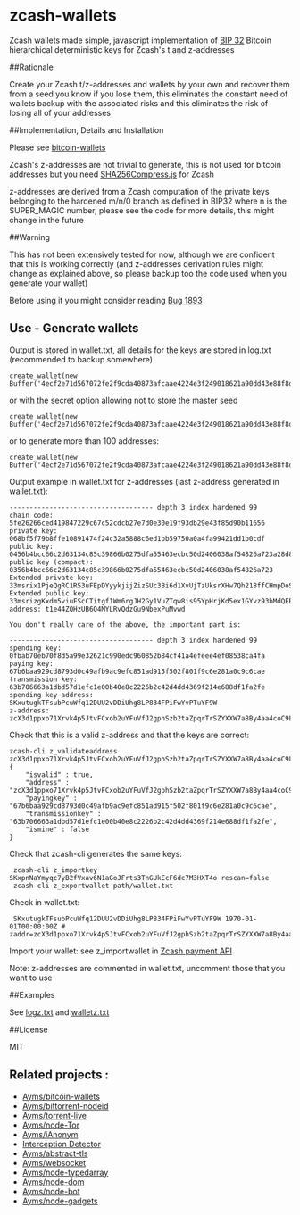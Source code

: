 zcash-wallets
===

Zcash wallets made simple, javascript implementation of [BIP 32](https://github.com/bitcoin/bips/blob/master/bip-0032.mediawiki) Bitcoin hierarchical deterministic keys for Zcash's t and z-addresses

##Rationale

Create your Zcash t/z-addresses and wallets by your own and recover them from a seed you know if you lose them, this eliminates the constant need of wallets backup with the associated risks and this eliminates the risk of losing all of your addresses

##Implementation, Details and Installation

Please see [bitcoin-wallets](https://github.com/Ayms/bitcoin-wallets)

Zcash's z-addresses are not trivial to generate, this is not used for bitcoin addresses but you need [SHA256Compress.js](https://github.com/Ayms/bitcoin-wallets/tree/master/SHA256Compress.js) for Zcash

z-addresses are derived from a Zcash computation of the private keys belonging to the hardened m/n/0 branch as defined in BIP32 where n is the SUPER_MAGIC number, please see the code for more details, this might change in the future

##Warning

This has not been extensively tested for now, although we are confident that this is working correctly (and z-addresses derivation rules might change as explained above, so please backup too the code used when you generate your wallet)

Before using it you might consider reading [Bug 1893](https://github.com/zcash/zcash/issues/1893)

## Use - Generate wallets
	
Output is stored in wallet.txt, all details for the keys are stored in log.txt (recommended to backup somewhere)

	create_wallet(new Buffer('4ecf2e71d567072fe2f9cda40873afcaae4224e3f249018621a90dd43e88f8de','hex'),null,null,'zcash');
	
or with the secret option allowing not to store the master seed

	create_wallet(new Buffer('4ecf2e71d567072fe2f9cda40873afcaae4224e3f249018621a90dd43e88f8de','hex'),true,null,'zcash');
	
or to generate more than 100 addresses:

	create_wallet(new Buffer('4ecf2e71d567072fe2f9cda40873afcaae4224e3f249018621a90dd43e88f8de','hex'),null,1000,'zcash');
	
Output example in wallet.txt for z-addresses (last z-address generated in wallet.txt):

	------------------------------------ depth 3 index hardened 99
	chain code: 5fe26266ced419847229c67c52cdcb27e7d0e30e19f93db29e43f85d90b11656
	private key: 068bf5f79b8ffe10891474f24c32a5888c6ed1bb59750a0a4fa99421dd1b0cdf
	public key: 0456b4bcc66c2d63134c85c39866b0275dfa55463ecbc50d2406038af54826a723a28d8b4ee8ede58115f13db1bd8ffc122a25f927991c2d41983e9f69cafb3d79
	public key (compact): 0356b4bcc66c2d63134c85c39866b0275dfa55463ecbc50d2406038af54826a723
	Extended private key: 33msrix1PjeQgRC1R53uFEpDYyykjijZizSUc3Bi6d1XvUjTzUksrXHw7Qh218ffCHmpDoSG6Pehh1BSSFMt6DXg1wjwUG6ghmTmHet727BRjFEAamA
	Extended public key: 33msrizgKxdm5viuFScCTitgf1Wm6rgJH2Gy1VuZTqw8is95YpHrjKd5ex1GYvz93bMdQEBy4t2ZAC5L6sP1Ci5gNkFpYhPBvQ3bnScC7fADVzrWMWH
	address: t1e44ZQHzUB6Q4MYLRvQdzGu9NbexPuMvwd
	
	You don't really care of the above, the important part is:
	
	------------------------------------ depth 3 index hardened 99
	spending key: 0fbab70eb70f8d5a99e32621c990edc960852b84cf41a4efeee4ef08538ca4fa
	paying key: 67b6baa929cd8793d0c49afb9ac9efc851ad915f502f801f9c6e281a0c9c6cae
	transmission key: 63b706663a1dbd57d1efc1e00b40e8c2226b2c42d4dd4369f214e688df1fa2fe
	spending key address: SKxutugkTFsubPcuWfq12DUU2vDDiUhg8LP834FPiFwYvPTuYF9W
	z-address: zcX3d1ppxo71Xrvk4p5JtvFCxob2uYFuVfJ2gphSzb2taZpqrTrSZYXXW7a8By4aa4coC9Lh5aQF48gW9X8gqZbsRDwwm79

Check that this is a valid z-address and that the keys are correct:
	
	zcash-cli z_validateaddress zcX3d1ppxo71Xrvk4p5JtvFCxob2uYFuVfJ2gphSzb2taZpqrTrSZYXXW7a8By4aa4coC9Lh5aQF48gW9X8gqZbsRDwwm79
	{
		"isvalid" : true,
		"address" : "zcX3d1ppxo71Xrvk4p5JtvFCxob2uYFuVfJ2gphSzb2taZpqrTrSZYXXW7a8By4aa4coC9Lh5aQF48gW9X8gqZbsRDwwm79",
		"payingkey" : "67b6baa929cd8793d0c49afb9ac9efc851ad915f502f801f9c6e281a0c9c6cae",
		"transmissionkey" : "63b706663a1dbd57d1efc1e00b40e8c2226b2c42d4dd4369f214e688df1fa2fe",
		"ismine" : false
	}

Check that zcash-cli generates the same keys:
	
	 zcash-cli z_importkey SKxpnNaYmyqc7yB2fVxav6N1aGoJFrts3TnGUkEcF6dc7M3HXT4o rescan=false
	 zcash-cli z_exportwallet path/wallet.txt
	 
Check in wallet.txt:
	 
	 SKxutugkTFsubPcuWfq12DUU2vDDiUhg8LP834FPiFwYvPTuYF9W 1970-01-01T00:00:00Z # zaddr=zcX3d1ppxo71Xrvk4p5JtvFCxob2uYFuVfJ2gphSzb2taZpqrTrSZYXXW7a8By4aa4coC9Lh5aQF48gW9X8gqZbsRDwwm79
	 
Import your wallet: see z_importwallet in [Zcash payment API](https://github.com/zcash/zcash/blob/master/doc/payment-api.md)

Note: z-addresses are commented in wallet.txt, uncomment those that you want to use
	
##Examples

See [logz.txt](https://github.com/Ayms/bitcoin-wallets/tree/master/tests/logz.txt) and [walletz.txt](https://github.com/Ayms/bitcoin-wallets/tree/master/tests/walletz.txt)

##License

MIT

## Related projects :

* [Ayms/bitcoin-wallets](https://github.com/Ayms/bitcoin-wallets)
* [Ayms/bittorrent-nodeid](https://github.com/Ayms/bittorrent-nodeid)
* [Ayms/torrent-live](https://github.com/Ayms/torrent-live)
* [Ayms/node-Tor](https://github.com/Ayms/node-Tor)
* [Ayms/iAnonym](https://github.com/Ayms/iAnonym)
* [Interception Detector](http://www.ianonym.com/intercept.html)
* [Ayms/abstract-tls](https://github.com/Ayms/abstract-tls)
* [Ayms/websocket](https://github.com/Ayms/websocket)
* [Ayms/node-typedarray](https://github.com/Ayms/node-typedarray)
* [Ayms/node-dom](https://github.com/Ayms/node-dom)
* [Ayms/node-bot](https://github.com/Ayms/node-bot)
* [Ayms/node-gadgets](https://github.com/Ayms/node-gadgets)
